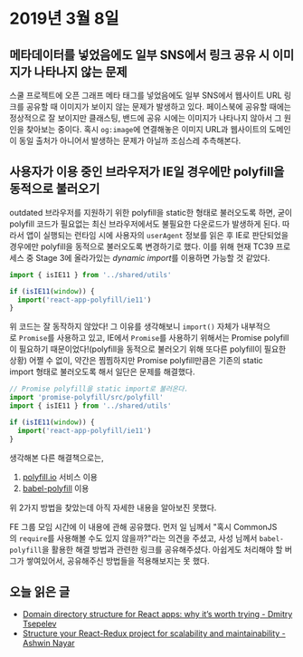 # 2019년 3월 8일

## 메타데이터를 넣었음에도 일부 SNS에서 링크 공유 시 이미지가 나타나지 않는 문제

스쿨 프로젝트에 오픈 그래프 메타 태그를 넣었음에도 일부 SNS에서 웹사이트 URL 링크를 공유할 때 이미지가 보이지 않는 문제가 발생하고 있다. 페이스북에 공유할 때에는 정상적으로 잘 보이지만 클래스팅, 밴드에 공유 시에는 이미지가 나타나지 않아서 그 원인을 찾아보는 중이다. 혹시 `og:image`에 연결해놓은 이미지 URL과 웹사이트의 도메인이 동일 출처가 아니어서 발생하는 문제가 아닐까 조심스레 추측해본다.

## 사용자가 이용 중인 브라우저가 IE일 경우에만 polyfill을 동적으로 불러오기

outdated 브라우저를 지원하기 위한 polyfill을 static한 형태로 불러오도록 하면, 굳이 polyfill 코드가 필요없는 최신 브라우저에서도 불필요한 다운로드가 발생하게 된다. 따라서 앱이 실행되는 런타임 시에 사용자의 `userAgent` 정보를 읽은 후 IE로 판단되었을 경우에만 polyfill을 동적으로 불러오도록 변경하기로 했다. 이를 위해 현재 TC39 프로세스 중 Stage 3에 올라가있는 *dynamic import*를 이용하면 가능할 것 같았다.

```javascript
import { isIE11 } from '../shared/utils'

if (isIE11(window)) {
  import('react-app-polyfill/ie11')
}
```

위 코드는 잘 동작하지 않았다! 그 이유를 생각해보니 `import()` 자체가 내부적으로 `Promise`를 사용하고 있고, IE에서 `Promise`를 사용하기 위해서는 Promise polyfill이 필요하기 때문이었다!(polyfill을 동적으로 불러오기 위해 또다른 polyfill이 필요한 상황) 어쩔 수 없이, 약간은 찜찜하지만 Promise polyfill만큼은 기존의 static import 형태로 불러오도록 해서 일단은 문제를 해결했다.

```javascript
// Promise polyfill을 static import로 불러온다.
import 'promise-polyfill/src/polyfill'
import { isIE11 } from '../shared/utils'

if (isIE11(window)) {
  import('react-app-polyfill/ie11')
}
```

생각해본 다른 해결책으로는,

1. [polyfill.io](https://polyfill.io/v3/) 서비스 이용
2. [babel-polyfill](https://babeljs.io/docs/en/babel-polyfill#usage-in-browser) 이용

위 2가지 방법을 찾았는데 아직 자세한 내용을 알아보진 못했다.

FE 그룹 모임 시간에 이 내용에 관해 공유했다. 먼저 일 님께서 "혹시 CommonJS의 `require`를 사용해볼 수도 있지 않을까?"라는 의견을 주셨고, 사성 님께서 `babel-polyfill`을 활용한 해결 방법과 관련한 링크를 공유해주셨다. 아쉽게도 처리해야 할 버그가 쌓여있어서, 공유해주신 방법들을 적용해보지는 못 했다.

## 오늘 읽은 글

* [Domain directory structure for React apps: why it’s worth trying - Dmitry Tsepelev](https://tech.offgrid-electric.com/domain-directory-structure-for-react-apps-why-its-worth-trying-b3855ee77a1e)
* [Structure your React-Redux project for scalability and maintainability - Ashwin Nayar](https://levelup.gitconnected.com/structure-your-react-redux-project-for-scalability-and-maintainability-618ad82e32b7)
